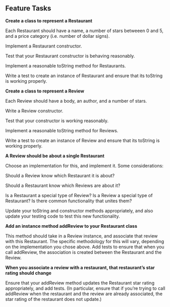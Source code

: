 ## Feature Tasks

**Create a class to represent a Restaurant**

Each Restaurant should have a name, a number of stars betweeen 0 and 5, and a price category (i.e. number of dollar signs).

Implement a Restaurant constructor.

Test that your Restaurant constructor is behaving reasonably.

Implement a reasonable toString method for Restaurants.

Write a test to create an instance of Restaurant and ensure that its toString is working properly.

**Create a class to represent a Review**

Each Review should have a body, an author, and a number of stars.

Write a Review constructor.

Test that your constructor is working reasonably.

Implement a reasonable toString method for Reviews.

Write a test to create an instance of Review and ensure that its toString is working properly.

**A Review should be about a single Restaurant**

Choose an implementation for this, and implement it. Some considerations:

Should a Review know which Restaurant it is about?

Should a Restaurant know which Reviews are about it?

Is a Restaurant a special type of Review? Is a Review a special type of Restaurant? Is there common functionality that unites them?

Update your toString and constructor methods appropriately, and also update your testing code to test this new functionality.

**Add an instance method addReview to your Restaurant class**

This method should take in a Review instance, and associate that review with this Restaurant. The specific methodology for this will vary, depending on the implementation you chose above.
Add tests to ensure that when you call addReview, the association is created between the Restaurant and the Review.

**When you associate a review with a restaurant, that restaurant’s star rating should change**

Ensure that your addReview method updates the Restaurant star rating appropriately, and add tests. (In particular, ensure that if you’re trying to call addReview when the restaurant and the review are already associated, the star rating of the restaurant does not update.)
